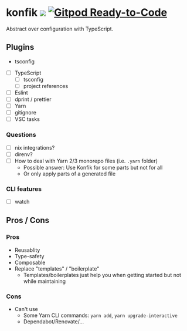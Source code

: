 # konfik [![](https://badgen.net/npm/v/konfik)](https://www.npmjs.com/package/konfik) [![Gitpod Ready-to-Code](https://img.shields.io/badge/Gitpod-ready--to--code-908a85?logo=gitpod)](https://gitpod.io/#https://github.com/konfik/konfik)

Abstract over configuration with TypeScript.

## Plugins

- tsconfig

- [ ] TypeScript
  - [ ] tsconfig
  - [ ] project references
- [ ] Eslint
- [ ] dprint / prettier
- [ ] Yarn
- [ ] gitignore
- [ ] VSC tasks

### Questions

- [ ] nix integrations?
- [ ] direnv?
- [ ] How to deal with Yarn 2/3 monorepo files (i.e. `.yarn` folder)
  - Possible answer: Use Konfik for some parts but not for all
  - Or only apply parts of a generated file

### CLI features

- [ ] watch

## Pros / Cons

### Pros

- Reusablity
- Type-safety
- Composable
- Replace "templates" / "boilerplate"
  - Templates/boilerplates just help you when getting started but not while maintaining

### Cons

- Can't use
  - Some Yarn CLI commands: `yarn add`, `yarn upgrade-interactive`
  - Dependabot/Renovate/...
